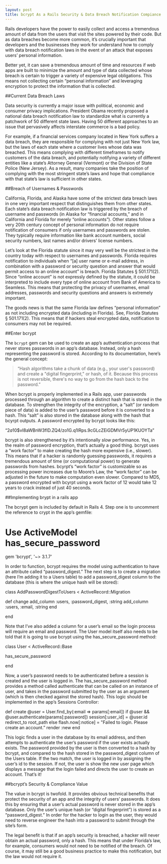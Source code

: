 ```yaml
---
layout: post
title: bcrypt As a Rails Security & Data Breach Notification Compiance Tool
---
```


Rails developers have the power to easily collect and access a tremendous amount of data from the users that visit the sites powered by their code.  But as data breaches become more common, it’s crucially important that developers and the businesses they work for understand how to comply with data breach notification laws in the event of an attack that exposes users’ personal information.  

Better yet, it can save a tremendous amount of time and resources if web apps are built to minimize the amount and type of data collected whose breach is certain to trigger a variety of expensive legal obligations.  This means not collecting certain “personal information” and leveraging encryption to protect the information that is collected.

##Current Data Breach Laws

Data security is currently a major issue with political, economic and consumer privacy implications.  President Obama recently proposed a national data breach notification law to standardize what is currently a patchwork of 50 different state laws.  Having 50 different approaches to an issue that pervasively affects interstate commerce is a bad policy.  

For example, if a financial services company located in New York suffers a data breach, they are responsible for complying with not just New York law, but the laws of each state where a customer lives whose data was breached.  This means complying with different timeframes to notify customers of the data breach, and potentially notifying a variety of different entities like a state’s Attorney General (Vermont) or the Division of State Police (New Jersey).  As a result, many companies take the position of complying with the most stringent state’s laws and hope that compliance with that state’s law is sufficient in other states.

##Breach of Usernames & Passwords

California, Florida, and Alaska have some of the strictest data breach laws in one very important respect that distinguishes them from other states.  Each state’s data breach notification law is triggered by the breach of username and passwords (in Alaska for “financial accounts,” and in California and Florida for merely “online accounts”). Other states follow a very 20th century concept of personal information do not require notification of consumers if only usernames and passwords are stolen.  They typically require information like bank account numbers, social security numbers, last names and/or drivers’ license numbers.

Let’s look at the Florida statute since it may very well be the strictest in the country today with respect to usernames and passwords. Florida requires notification to individuals when “[a] user name or e-mail address, in combination with a password or security question and answer that would permit access to an online account” is breach.  Florida Statutes § 501.171(2).  Since “online account” is not expressly defined by the statute, it could be interpreted to include every type of online account from Bank of America to Seamless.  This means that protecting the privacy of usernames, email addresses, passwords and security questions and answers is extremely important.

The goods news is that the same Florida law defines “personal information” as not including encrypted data (including in Florida).  See, Florida Statutes § 501.171(2).  This means that if hackers steal encrypted data, notification to consumers may not be required.

##Enter bcrypt

The `bcrypt` gem can be used to create an app’s authentication process that never stores passwords in an app’s database.  Instead, only a hash representing the password is stored.  According to its documentation, here’s the general concept:   

> “Hash algorithms take a chunk of data (e.g., your user's password) and create a "digital fingerprint," or hash, of it. Because this process is not reversible, there's no way to go from the hash back to the password.”

When bcrypt is properly implemented in a Rails app, user passwords processed through an algorithm to create a distinct hash that is stored in the database.  To strengthen the integrity of the encryption, a “salt” (or random piece of data) is added to the user’s password before it is converted to a hash.  This “salt” is also stored in the database along with the hash that bcyrpt outputs.  A password encrypted by bcrypt looks like this:

“$2a$10$vI8aWBnW3fID.ZQ4/zo1G.q1lRps.9cGLcZEiGDMVr5yUP1KUOYTa”

bcrypt is also strengthened by it’s intentionally *slow* performance.  Yes, in the realm of password encryption, that’s actually a good thing.  bcrypt uses a “work factor” to make creating the hash more expensive (i.e., slower).  This means that if a hacker is randomly guessing passwords, it requires a tremendous amount of time (or computational power) to generate passwords from hashes.  bcyrpt’s “work factor” is customizable so as processing power increases due to Moore’s Law, the “work factor” can be adjusted in the future to make computation even slower.
Compared to MD5, a password encrypted with bcyrpt using a work factor of 12 would take 12 years to crack instead of just 40 seconds.

##Implementing brypt in a rails app

The bcrypt gem is included by default in Rails 4.  Step one is to uncomment the reference to crypt in the app’s gemfile:

# Use ActiveModel has_secure_password
gem 'bcrypt', '~> 3.1.7’

In order to function, bcrypt requires the model using authentication to have an attribute called “password_digest.”  The next step is to create a migration (here I’m adding it to a Users table) to add a password_digest column to the database (this is where the unique hash will be stored):

class AddPasswordDigestToUsers < ActiveRecord::Migration

  def change
    add_column :users, :password_digest, :string
    add_column :users, :email, :string
  end

end

Note that I’ve also added a column for a user’s email so the login process will require an email and password. The User model itself also needs to be told that it is going to use bcrypt using the has_secure_password method:

class User < ActiveRecord::Base

  has_secure_password

end

Now, a user’s password needs to be authenticated before a session is created and the user is logged in.  The has_secure_password method provides a method called authenticate that can be called on an instance of user, and takes in the password submitted by the user as an argument (which is then checked against the stored hash).  This logic should be implemented in the app’s Sessions Controllor:

  def create
    @user = User.find_by(:email => params[:email])
    if @user && @user.authenticate(params[:password])
      session[:user_id] = @user.id
      redirect_to root_path
    else
      flash.now[:notice] = "Failed to login.  Please create an account.”
      render :new
    end

This logic finds a user in the database by its email address, and then attempts to authenticate the user’s password if the user exists actually exists.  The password provided by the user is then converted to a hash by bcrypt, and compared to the hash stored in the password_digest column of the Users table.  If the two match, the user is logged in by assigning the user’s id to the session.  If not, the user is show the new user page which displays a message that the login failed and directs the user to create an account. That’s it!

##bcrypt’s Security & Compliance Value


The value in bcrypt is twofold.  It provides obvious technical benefits that protect the security of an app and the integrity of users’ passwords.  It does this by ensuring that a user’s actual password is never stored in the app’s database.  Only the user’s unique hash (or “digital fingerprint”) is stored as a “password_digest.”  In order for the hacker to login as the user, they would need to reverse engineer the hash into a password to submit through the site’s form.

The legal benefit is that if an app’s security is breached, a hacker will never obtain an actual password, only a hash.  This means that under Florida’s law, for example, consumers would not need to be notified of the breach.  Of course, it may still be a good business practice to make this notification, but the law would not require it.

